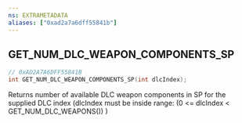 ```yaml
---
ns: EXTRAMETADATA
aliases: ["0xad2a7a6dff55841b"]
---
```

## GET_NUM_DLC_WEAPON_COMPONENTS_SP

```c
// 0xAD2A7A6DFF55841B
int GET_NUM_DLC_WEAPON_COMPONENTS_SP(int dlcIndex);
```

Returns number of available DLC weapon components in SP for the supplied DLC index (dlcIndex must be inside range: (0 <= dlcIndex < GET_NUM_DLC_WEAPONS()) )

